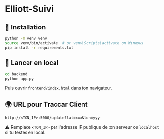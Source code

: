 # Elliott-Suivi

## 🔧 Installation

```bash
python -m venv venv
source venv/bin/activate  # or venv\Scripts\activate on Windows
pip install -r requirements.txt
```

## 🚀 Lancer en local

```bash
cd backend
python app.py
```
Puis ouvrir `frontend/index.html` dans ton navigateur.

## 🌍 URL pour Traccar Client
```
http://<TON_IP>:5000/update?lat=xxx&lon=yyy
```
⚠️ Remplace `<TON_IP>` par l'adresse IP publique de ton serveur ou `localhost` si tu testes en local.
